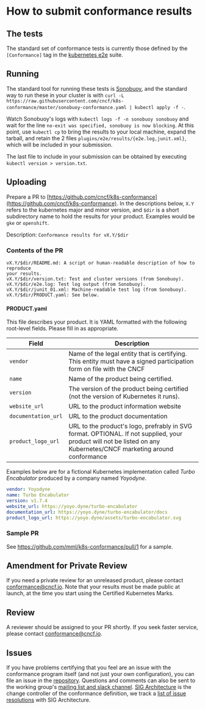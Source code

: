 # How to submit conformance results

## The tests

The standard set of conformance tests is currently those defined by the
`[Conformance]` tag in the
[kubernetes e2e](https://github.com/kubernetes/kubernetes/tree/master/test/e2e)
suite.

## Running

The standard tool for running these tests is
[Sonobuoy](https://github.com/heptio/sonobuoy), and the standard way to run
these in your cluster is with `curl -L https://raw.githubusercontent.com/cncf/k8s-conformance/master/sonobuoy-conformance.yaml | kubectl apply -f -`.

Watch Sonobuoy's logs with `kubectl logs -f -n sonobuoy sonobuoy` and wait for
the line `no-exit was specified, sonobuoy is now blocking`.  At this point, use
`kubectl cp` to bring the results to your local machine, expand the tarball, and
retain the 2 files `plugins/e2e/results/{e2e.log,junit.xml}`, which will
be included in your submission.

The last file to include in your submission can be obtained by executing 
`kubectl version > version.txt`. 

## Uploading

Prepare a PR to
[https://github.com/cncf/k8s-conformance](https://github.com/cncf/k8s-conformance).
In the descriptions below, `X.Y` refers to the kubernetes major and minor
version, and `$dir` is a short subdirectory name to hold the results for your
product.  Examples would be `gke` or `openshift`.

Description: `Conformance results for vX.Y/$dir`

### Contents of the PR

```
vX.Y/$dir/README.md: A script or human-readable description of how to reproduce
your results.
vX.Y/$dir/version.txt: Test and cluster versions (from Sonobuoy).
vX.Y/$dir/e2e.log: Test log output (from Sonobuoy).
vX.Y/$dir/junit_01.xml: Machine-readable test log (from Sonobuoy).
vX.Y/$dir/PRODUCT.yaml: See below.
```

#### PRODUCT.yaml

This file describes your product. It is YAML formatted with the following root-level fields. Please fill in as appropriate.

| Field               | Description |
| ------------------- | ----------- |
| `vendor`            | Name of the legal entity that is certifying. This entity must have a signed participation form on file with the CNCF  |
| `name`              | Name of the product being certified. |
| `version`           | The version of the product being certified (not the version of Kubernetes it runs). |
| `website_url`       | URL to the product information website |
| `documentation_url` | URL to the product documentation |
| `product_logo_url`  | URL to the product's logo, prefrably in SVG format. OPTIONAL. If not supplied, your product will not be listed on any Kubernetes/CNCF marketing around conformance |

Examples below are for a fictional Kubernetes implementation called _Turbo
Encabulator_ produced by a company named _Yoyodyne_.

```yaml
vendor: Yoyodyne
name: Turbo Encabulator
version: v1.7.4
website_url: https://yoyo.dyne/turbo-encabulator
documentation_url: https://yoyo.dyne/turbo-encabulator/docs
product_logo_url: https://yoyo.dyne/assets/turbo-encabulator.svg
```

### Sample PR

See https://github.com/mml/k8s-conformance/pull/1 for a sample.

## Amendment for Private Review

If you need a private review for an unreleased product, please contact conformance@cncf.io.
Note that your results must be made public at launch, at the time you start using the
Certified Kubernetes Marks.

## Review

A reviewer should be assigned to your PR shortly.  If you seek faster service,
please contact conformance@cncf.io.

## Issues

If you have problems certifying that you feel are an issue with the conformance
program itself (and not just your own configuration), you can file an issue in
the [repository](https://github.com/cncf/k8s-conformance). Questions and
comments can also be sent to the working group's 
[mailing list and slack channel](https://github.com/cncf/k8s-conformance/blob/master/README.md).
[SIG Architecture](https://github.com/kubernetes/community/tree/master/sig-architecture)
is the change controller of the conformance definition, we track a
[list of issue resolutions](issues.md) with SIG Architecture.

